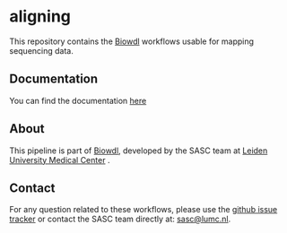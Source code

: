 # aligning

This repository contains the [Biowdl](https://github.com/biowdl) 
workflows usable for mapping sequencing data.

## Documentation

You can find the documentation [here](https://biowdl.github.io/aligning)

## About
This pipeline is part of [Biowdl](https://github.com/biowdl),
developed by the SASC team at [Leiden University Medical Center](https://www.lumc.nl/)
. 

## Contact

<p>
  <!-- Obscure e-mail address for spammers -->
For any question related to these workflows, please use the
<a href='https://github.com/biowdl/aligning/issues'>github issue tracker</a>
or contact
 the SASC team
 directly at: <a href='&#109;&#97;&#105;&#108;&#116;&#111;&#58;&#115;&#97;&#115;&#99;&#64;&#108;&#117;&#109;&#99;&#46;&#110;&#108;'>
&#115;&#97;&#115;&#99;&#64;&#108;&#117;&#109;&#99;&#46;&#110;&#108;</a>.
</p>

     
